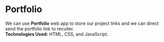 # Portfolio
We can use <b>Portfolio</b> web app to store our project links and we can direct send the portfolio link to recuiter.<br>
**Technologies Used:** HTML, CSS, and JavaScript.
